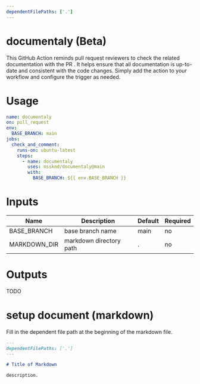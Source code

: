 ```yaml
---
dependentFilePaths: ['.']
---
```


# documentaly (Beta)

This GitHub Action reminds pull request reviewers to check the related
documentation with the PR . It helps ensure that all documentation is up-to-date
and consistent with the code changes. Simply add the action to your workflow and
configure the trigger as needed.

# Usage

```yaml
name: documentaly
on: pull_request
env:
  BASE_BRANCH: main
jobs:
  check_and_comment:
    runs-on: ubuntu-latest
    steps:
      - name: documentaly
        uses: mssknd/documentaly@main
        with:
          BASE_BRANCH: ${{ env.BASE_BRANCH }}
```

# Inputs

| Name         | Description             | Default | Required |
| ------------ | ----------------------- | ------- | -------- |
| BASE_BRANCH  | base branch name        | main    | no       |
| MARKDOWN_DIR | markdown directory path | .       | no       |

# Outputs

TODO

# setup document (markdown)

Fill in the dependent file path at the beginning of the markdown file.

```md
---
dependentFilePaths: ['.']
---

# Title of Markdown

description.
```
